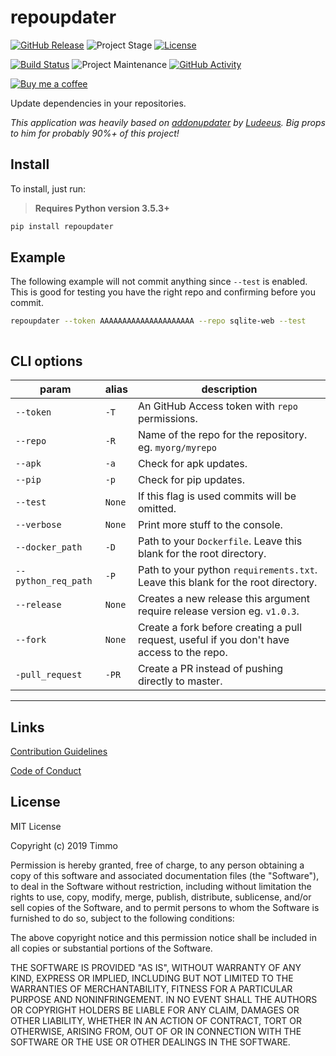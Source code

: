 # repoupdater

[![GitHub Release][releases-shield]][releases]
![Project Stage][project-stage-shield]
[![License][license-shield]](LICENSE.md)

[![Build Status][travis-shield]][travis]
![Project Maintenance][maintenance-shield]
[![GitHub Activity][commits-shield]][commits]

[![Buy me a coffee][buymeacoffee-shield]][buymeacoffee]

Update dependencies in your repositories.

*This application was heavily based on [addonupdater] by
 [Ludeeus]. Big props to him for probably 90%+ of this project!*

## Install

To install, just run:

> **Requires Python version 3.5.3+**

```bash
pip install repoupdater
```

## Example

The following example will not commit anything since `--test` is enabled. This
 is good for testing you have the right repo and confirming before you commit.

```bash
repoupdater --token AAAAAAAAAAAAAAAAAAAAA --repo sqlite-web --test
```

```bash
```

## CLI options

param | alias | description
-- | -- | --
`--token` | `-T` | An GitHub Access token with `repo` permissions.
`--repo` | `-R` | Name of the repo for the repository. eg. `myorg/myrepo`
`--apk` | `-a` | Check for apk updates.
`--pip` | `-p` | Check for pip updates.
`--test` | `None` | If this flag is used commits will be omitted.
`--verbose` | `None` | Print more stuff to the console.
`--docker_path` | `-D` | Path to your `Dockerfile`. Leave this blank for the root directory.
`--python_req_path` | `-P` | Path to your python `requirements.txt`. Leave this blank for the root directory.
`--release` | `None` | Creates a new release this argument require release version eg. `v1.0.3`.
`--fork` | `None` | Create a fork before creating a pull request, useful if you don't have access to the repo.
`-pull_request` | `-PR` | Create a PR instead of pushing directly to master.

***

## Links

[Contribution Guidelines][CONTRIBUTING]

[Code of Conduct][CODE_OF_CONDUCT]

## License

MIT License

Copyright (c) 2019 Timmo

Permission is hereby granted, free of charge, to any person obtaining a copy
of this software and associated documentation files (the "Software"), to deal
in the Software without restriction, including without limitation the rights
to use, copy, modify, merge, publish, distribute, sublicense, and/or sell
copies of the Software, and to permit persons to whom the Software is
furnished to do so, subject to the following conditions:

The above copyright notice and this permission notice shall be included in all
copies or substantial portions of the Software.

THE SOFTWARE IS PROVIDED "AS IS", WITHOUT WARRANTY OF ANY KIND, EXPRESS OR
IMPLIED, INCLUDING BUT NOT LIMITED TO THE WARRANTIES OF MERCHANTABILITY,
FITNESS FOR A PARTICULAR PURPOSE AND NONINFRINGEMENT. IN NO EVENT SHALL THE
AUTHORS OR COPYRIGHT HOLDERS BE LIABLE FOR ANY CLAIM, DAMAGES OR OTHER
LIABILITY, WHETHER IN AN ACTION OF CONTRACT, TORT OR OTHERWISE, ARISING FROM,
OUT OF OR IN CONNECTION WITH THE SOFTWARE OR THE USE OR OTHER DEALINGS IN THE
SOFTWARE.

[addonupdater]: https://github.com/ludeeus/addonupdater
[buymeacoffee-shield]: https://www.buymeacoffee.com/assets/img/guidelines/download-assets-sm-2.svg
[buymeacoffee]: https://www.buymeacoffee.com/timmo
[CODE_OF_CONDUCT]: https://github.com/timmo001/repoupdater/blob/master/.github/CODE_OF_CONDUCT.md
[commits-shield]: https://img.shields.io/github/commit-activity/y/timmo001/repoupdater.svg
[commits]: https://github.com/timmo001/repoupdater/commits/master
[CONTRIBUTING]: https://github.com/timmo001/repoupdater/blob/master/.github/CONTRIBUTING.md
[gitlabci-shield]: https://gitlab.com/timmo/repoupdater/badges/master/pipeline.svg
[gitlabci]: https://gitlab.com/timmo/repoupdater/pipelines
[hass]: https://www.home-assistant.io/
[license-shield]: https://img.shields.io/github/license/timmo001/repoupdater.svg
[ludeeus]: https://github.com/ludeeus
[maintenance-shield]: https://img.shields.io/maintenance/yes/2019.svg
[microbadger]: https://microbadger.com/images/timmo001/repoupdater
[midnight-theme]: https://raw.githubusercontent.com/timmo001/repoupdater/master/docs/resources/midnight-theme.png
[more-info-dark]: https://raw.githubusercontent.com/timmo001/repoupdater/master/docs/resources/more-info-dark.png
[more-info-light]: https://raw.githubusercontent.com/timmo001/repoupdater/master/docs/resources/more-info-light.png
[project-stage-shield]: https://img.shields.io/badge/project%20stage-experimental-orange.svg
[pulls-shield]: https://img.shields.io/docker/pulls/timmo001/repoupdater.svg
[releases-shield]: https://img.shields.io/github/release/timmo001/repoupdater.svg
[releases]: https://github.com/timmo001/repoupdater/releases
[travis-shield]: https://travis-ci.com/timmo001/repoupdater.svg?branch=master
[travis]: https://travis-ci.com/timmo001/repoupdater
[version-shield]: https://images.microbadger.com/badges/version/timmo001/repoupdater.svg
